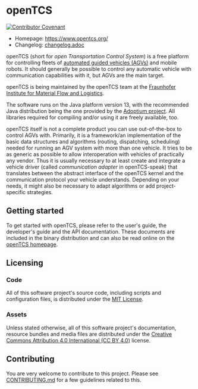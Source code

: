 # openTCS

[![Contributor Covenant](https://img.shields.io/badge/Contributor%20Covenant-2.1-4baaaa.svg)](CODE_OF_CONDUCT.md)

* Homepage: https://www.opentcs.org/
* Changelog: [changelog.adoc](./openTCS-Documentation/src/docs/release-notes/changelog.adoc)

openTCS (short for _open Transportation Control System_) is a free platform for controlling fleets of [automated guided vehicles (AGVs)](https://en.wikipedia.org/wiki/Automated_guided_vehicle) and mobile robots.
It should generally be possible to control any automatic vehicle with communication capabilities with it, but AGVs are the main target.

openTCS is being maintained by the openTCS team at the [Fraunhofer Institute for Material Flow and Logistics](https://www.iml.fraunhofer.de/).

The software runs on the Java platform version 13, with the recommended Java distribution being the one provided by the [Adoptium project](https://adoptium.net/).
All libraries required for compiling and/or using it are freely available, too.

openTCS itself is not a complete product you can use out-of-the-box to control AGVs with.
Primarily, it is a framework/an implementation of the basic data structures and algorithms (routing, dispatching, scheduling) needed for running an AGV system with more than one vehicle.
It tries to be as generic as possible to allow interoperation with vehicles of practically any vendor.
Thus it is usually necessary to at least create and integrate a vehicle driver (called _communication adapter_ in openTCS-speak) that translates between the abstract interface of the openTCS kernel and the communication protocol your vehicle understands.
Depending on your needs, it might also be necessary to adapt algorithms or add project-specific strategies.

## Getting started

To get started with openTCS, please refer to the user's guide, the developer's guide and the API documentation.
These documents are included in the binary distribution and can also be read online on the [openTCS homepage](https://www.opentcs.org/).

## Licensing

### Code

All of this software project's source code, including scripts and configuration files, is distributed under the [MIT License](LICENSE.txt).

### Assets

Unless stated otherwise, all of this software project's documentation, resource bundles and media files are distributed under the [Creative Commons Attribution 4.0 International (CC BY 4.0)](LICENSE.assets.txt) license.

## Contributing

You are very welcome to contribute to this project.
Please see [CONTRIBUTING.md](./CONTRIBUTING.md) for a few guidelines related to this.
